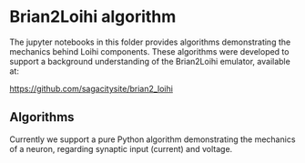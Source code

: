 # Brian2Loihi algorithm

The jupyter notebooks in this folder provides algorithms demonstrating the mechanics behind Loihi components. These algorithms were developed to support a background understanding of the Brian2Loihi emulator, available at:

https://github.com/sagacitysite/brian2_loihi

## Algorithms

Currently we support a pure Python algorithm demonstrating the mechanics of a neuron, regarding synaptic input (current) and voltage.
